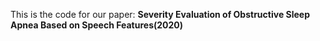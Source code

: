 This is the code for our paper: **Severity Evaluation of Obstructive Sleep Apnea Based on Speech Features(2020)**
